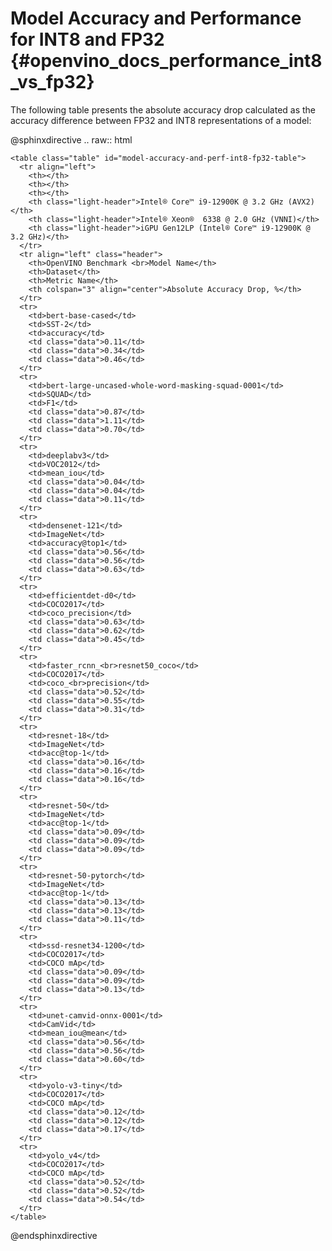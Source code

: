 # Model Accuracy and Performance for INT8 and FP32 {#openvino_docs_performance_int8_vs_fp32}

The following table presents the absolute accuracy drop calculated as the accuracy difference between FP32 and INT8 representations of a model:

@sphinxdirective
.. raw:: html

    <table class="table" id="model-accuracy-and-perf-int8-fp32-table">
      <tr align="left">
        <th></th>
        <th></th>
        <th></th>
        <th class="light-header">Intel® Core™ i9-12900K @ 3.2 GHz (AVX2)</th>
        <th class="light-header">Intel® Xeon®  6338 @ 2.0 GHz (VNNI)</th>
        <th class="light-header">iGPU Gen12LP (Intel® Core™ i9-12900K @ 3.2 GHz)</th>
      </tr>
      <tr align="left" class="header">
        <th>OpenVINO Benchmark <br>Model Name</th>
        <th>Dataset</th>
        <th>Metric Name</th>
        <th colspan="3" align="center">Absolute Accuracy Drop, %</th>
      </tr>
      <tr>
        <td>bert-base-cased</td>
        <td>SST-2</td>
        <td>accuracy</td>
        <td class="data">0.11</td>
        <td class="data">0.34</td>
        <td class="data">0.46</td>
      </tr>
      <tr>
        <td>bert-large-uncased-whole-word-masking-squad-0001</td>
        <td>SQUAD</td>
        <td>F1</td>
        <td class="data">0.87</td>
        <td class="data">1.11</td>
        <td class="data">0.70</td>
      </tr>      
      <tr>
        <td>deeplabv3</td>
        <td>VOC2012</td>
        <td>mean_iou</td>
        <td class="data">0.04</td>
        <td class="data">0.04</td>
        <td class="data">0.11</td>
      </tr>
      <tr>
        <td>densenet-121</td>
        <td>ImageNet</td>
        <td>accuracy@top1</td>
        <td class="data">0.56</td>
        <td class="data">0.56</td>
        <td class="data">0.63</td>
      </tr>
      <tr>
        <td>efficientdet-d0</td>
        <td>COCO2017</td>
        <td>coco_precision</td>
        <td class="data">0.63</td>
        <td class="data">0.62</td>
        <td class="data">0.45</td>
      </tr>
      <tr>
        <td>faster_rcnn_<br>resnet50_coco</td>
        <td>COCO2017</td>
        <td>coco_<br>precision</td>
        <td class="data">0.52</td>
        <td class="data">0.55</td>
        <td class="data">0.31</td>
      </tr>
      <tr>
        <td>resnet-18</td>
        <td>ImageNet</td>
        <td>acc@top-1</td>
        <td class="data">0.16</td>
        <td class="data">0.16</td>
        <td class="data">0.16</td>
      </tr>
      <tr>
        <td>resnet-50</td>
        <td>ImageNet</td>
        <td>acc@top-1</td>
        <td class="data">0.09</td>
        <td class="data">0.09</td>
        <td class="data">0.09</td>
      </tr>
      <tr>
        <td>resnet-50-pytorch</td>
        <td>ImageNet</td>
        <td>acc@top-1</td>
        <td class="data">0.13</td>
        <td class="data">0.13</td>
        <td class="data">0.11</td>
      </tr>
      <tr>
        <td>ssd-resnet34-1200</td>
        <td>COCO2017</td>
        <td>COCO mAp</td>
        <td class="data">0.09</td>
        <td class="data">0.09</td>
        <td class="data">0.13</td>
      </tr>
      <tr>
        <td>unet-camvid-onnx-0001</td>
        <td>CamVid</td>
        <td>mean_iou@mean</td>
        <td class="data">0.56</td>
        <td class="data">0.56</td>
        <td class="data">0.60</td>
      </tr>
      <tr>
        <td>yolo-v3-tiny</td>
        <td>COCO2017</td>
        <td>COCO mAp</td>
        <td class="data">0.12</td>
        <td class="data">0.12</td>
        <td class="data">0.17</td>
      </tr>
      <tr>
        <td>yolo_v4</td>
        <td>COCO2017</td>
        <td>COCO mAp</td>
        <td class="data">0.52</td>
        <td class="data">0.52</td>
        <td class="data">0.54</td>
      </tr>
    </table>

@endsphinxdirective